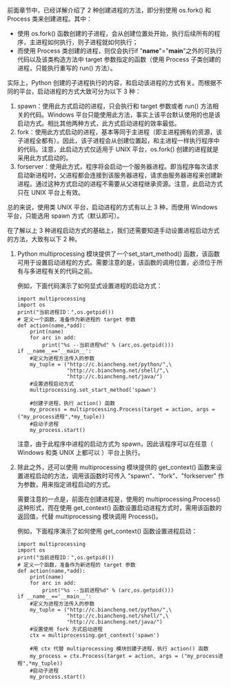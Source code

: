 前面章节中，已经详解介绍了 2 种创建进程的方法，即分别使用 os.fork() 和 Process 类来创建进程。其中：
+ 使用 os.fork() 函数创建的子进程，会从创建位置处开始，执行后续所有的程序，主进程如何执行，则子进程就如何执行；
+ 而使用 Process 类创建的进程，则仅会执行if "__name__"="__main__"之外的可执行代码以及该类构造方法中 target 参数指定的函数（使用 Process 子类创建的进程，只能执行重写的 run() 方法）。

实际上，Python 创建的子进程执行的内容，和启动该进程的方式有关。而根据不同的平台，启动进程的方式大致可分为以下 3 种：
1. spawn：使用此方式启动的进程，只会执行和 target 参数或者 run() 方法相关的代码。Windows 平台只能使用此方法，事实上该平台默认使用的也是该启动方式。相比其他两种方式，此方式启动进程的效率最低。
2. fork：使用此方式启动的进程，基本等同于主进程（即主进程拥有的资源，该子进程全都有）。因此，该子进程会从创建位置起，和主进程一样执行程序中的代码。注意，此启动方式仅适用于 UNIX 平台，os.fork() 创建的进程就是采用此方式启动的。
3. forserver：使用此方式，程序将会启动一个服务器进程。即当程序每次请求启动新进程时，父进程都会连接到该服务器进程，请求由服务器进程来创建新进程。通过这种方式启动的进程不需要从父进程继承资源。注意，此启动方式只在 UNIX 平台上有效。

总的来说，使用类 UNIX 平台，启动进程的方式有以上 3 种，而使用 Windows 平台，只能选用 spawn 方式（默认即可）。

在了解以上 3 种进程启动方式的基础上，我们还需要知道手动设置进程启动方式的方法，大致有以下  2 种。

1) Python multiprocessing 模块提供了一个set_start_method() 函数，该函数可用于设置启动进程的方式。需要注意的是，该函数的调用位置，必须位于所有与多进程有关的代码之前。

    例如，下面代码演示了如何显式设置进程的启动方式：
    ```
    import multiprocessing
    import os
    print("当前进程ID：",os.getpid())
    # 定义一个函数，准备作为新进程的 target 参数
    def action(name,*add):
        print(name)
        for arc in add:
            print("%s --当前进程%d" % (arc,os.getpid()))
    if __name__=='__main__':
        #定义为进程方法传入的参数
        my_tuple = ("http://c.biancheng.net/python/",\
                    "http://c.biancheng.net/shell/",\
                    "http://c.biancheng.net/java/")
        #设置进程启动方式
        multiprocessing.set_start_method('spawn')
       
        #创建子进程，执行 action() 函数
        my_process = multiprocessing.Process(target = action, args = ("my_process进程",*my_tuple))
        #启动子进程
        my_process.start()
    ```
    注意，由于此程序中进程的启动方式为 spawn，因此该程序可以在任意（ Windows 和类 UNIX 上都可以 ）平台上执行。

2) 除此之外，还可以使用 multiprocessing 模块提供的 get_context() 函数来设置进程启动的方法，调用该函数时可传入 "spawn"、"fork"、"forkserver" 作为参数，用来指定进程启动的方式。

    需要注意的一点是，前面在创建进程是，使用的 multiprocessing.Process() 这种形式，而在使用 get_context() 函数设置启动进程方式时，需用该函数的返回值，代替 multiprocessing 模块调用 Process()。 
    
    例如，下面程序演示了如何使用 get_context() 函数设置进程启动：
    ```
    import multiprocessing
    import os
    print("当前进程ID：",os.getpid())
    # 定义一个函数，准备作为新进程的 target 参数
    def action(name,*add):
        print(name)
        for arc in add:
            print("%s --当前进程%d" % (arc,os.getpid()))
    if __name__=='__main__':
        #定义为进程方法传入的参数
        my_tuple = ("http://c.biancheng.net/python/",\
                    "http://c.biancheng.net/shell/",\
                    "http://c.biancheng.net/java/")
        #设置使用 fork 方式启动进程
        ctx = multiprocessing.get_context('spawn')
       
        #用 ctx 代替 multiprocessing 模块创建子进程，执行 action() 函数
        my_process = ctx.Process(target = action, args = ("my_process进程",*my_tuple))
        #启动子进程
        my_process.start()
    ```
    

